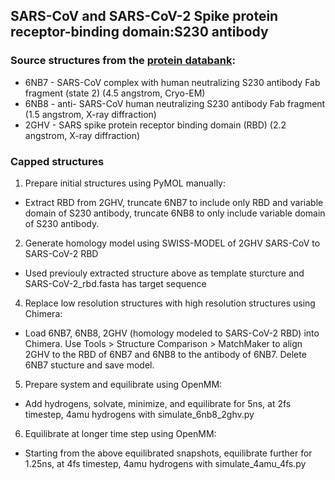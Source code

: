## SARS-CoV and SARS-CoV-2 Spike protein receptor-binding domain:S230 antibody

### Source structures from the [protein databank](http://rcsb.org): 
* 6NB7 - SARS-CoV complex with human neutralizing S230 antibody Fab fragment (state 2) (4.5 angstrom, Cryo-EM)
* 6NB8 - anti- SARS-CoV human neutralizing S230 antibody Fab fragment (1.5 angstrom, X-ray diffraction)
* 2GHV - SARS spike protein receptor binding domain (RBD) (2.2 angstrom, X-ray diffraction)

### Capped structures
1. Prepare initial structures using PyMOL manually:
* Extract RBD from 2GHV, truncate 6NB7 to include only RBD and variable domain of S230 antibody, truncate 6NB8 to only include variable domain of S230 antibody.
2. Generate homology model using SWISS-MODEL of 2GHV SARS-CoV to SARS-CoV-2 RBD
* Used previouly extracted structure above as template sturcture and SARS-CoV-2_rbd.fasta has target sequence
4. Replace low resolution structures with high resolution structures using Chimera:
* Load 6NB7, 6NB8, 2GHV (homology modeled to SARS-CoV-2 RBD) into Chimera. Use Tools > Structure Comparison > MatchMaker to align 2GHV to the RBD of 6NB7 and 6NB8 to the antibody of 6NB7. Delete 6NB7 stucture and save model.
5. Prepare system and equilibrate using OpenMM:
* Add hydrogens, solvate, minimize, and equilibrate for 5ns, at 2fs timestep, 4amu hydrogens with simulate_6nb8_2ghv.py
6. Equilibrate at longer time step using OpenMM:
* Starting from the above equilibrated snapshots, equilibrate further for 1.25ns, at 4fs timestep, 4amu hydrogens with simulate_4amu_4fs.py
